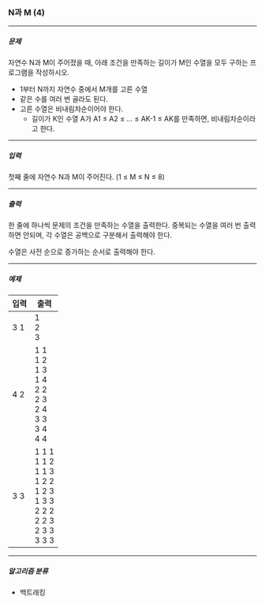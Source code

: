 ### N과 M (4)

***

##### 문제
자연수 N과 M이 주어졌을 때, 아래 조건을 만족하는 길이가 M인 수열을 모두 구하는 프로그램을 작성하시오.

* 1부터 N까지 자연수 중에서 M개를 고른 수열
* 같은 수를 여러 번 골라도 된다.
* 고른 수열은 비내림차순이어야 한다.
  * 길이가 K인 수열 A가 A1 ≤ A2 ≤ ... ≤ AK-1 ≤ AK를 만족하면, 비내림차순이라고 한다.

***

##### 입력
첫째 줄에 자연수 N과 M이 주어진다. (1 ≤ M ≤ N ≤ 8)

***

##### 출력
한 줄에 하나씩 문제의 조건을 만족하는 수열을 출력한다. 중복되는 수열을 여러 번 출력하면 안되며, 각 수열은 공백으로 구분해서 출력해야 한다.

수열은 사전 순으로 증가하는 순서로 출력해야 한다.

***

##### 예제
| 입력  | 출력                                                                                              |
|-----|-------------------------------------------------------------------------------------------------|
| 3 1 | 1<br/>2<br/>3                                                                                   |
| 4 2 | 1 1<br/>1 2<br/>1 3<br/>1 4<br/>2 2<br/>2 3<br/>2 4<br/>3 3<br/>3 4<br/>4 4                     |
| 3 3 | 1 1 1<br/>1 1 2<br/>1 1 3<br/>1 2 2<br/>1 2 3<br/>1 3 3<br/>2 2 2<br/>2 2 3<br/>2 3 3<br/>3 3 3 |

***

##### 알고리즘 분류
* 백트래킹